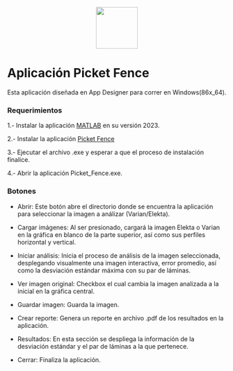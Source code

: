 <p align="center">
  <img src = "Fis_biomed.png" height = "96px"/>
</p>

# Aplicación Picket Fence

Esta aplicación diseñada en App Designer para correr en Windows(86x_64).

### Requerimientos 

1.- Instalar la aplicación [MATLAB](https://la.mathworks.com/store/?gclid=Cj0KCQiAuqKqBhDxARIsAFZELmI2U62SFmQvDjbBNklz9sMsUFYG39xNu5gLfPHLX4tLkW6P3bT_fBIaAmOsEALw_wcB&ef_id=Cj0KCQiAuqKqBhDxARIsAFZELmI2U62SFmQvDjbBNklz9sMsUFYG39xNu5gLfPHLX4tLkW6P3bT_fBIaAmOsEALw_wcB:G:s&s_kwcid=AL!8664!3!323262175322!p!!g!!get%20matlab&s_eid=ppc_62715811617&q=get%20matlab) en su versión 2023.

2.- Instalar la aplicación [Picket Fence](https://la.mathworks.com/help/matlab/ref/uilistbox.html)

3.- Ejecutar el archivo .exe y esperar a que el proceso de instalación finalice.

4.- Abrir la aplicación Picket_Fence.exe.

### Botones

- Abrir: Este botón abre el directorio donde se encuentra la aplicación para seleccionar la imagen a análizar (Varian/Elekta).

- Cargar imágenes: Al ser presionado, cargará la imagen Elekta o Varian en la gráfica en blanco de la parte superior, así como sus perfiles horizontal y vertical.

- Iniciar análisis: Inicia el proceso de análisis de la imagen seleccionada, desplegando visualmente una imagen interactiva, error promedio, así como la desviación estándar máxima con su par de láminas. 

- Ver imagen original: Checkbox el cual cambia la imagen analizada a la inicial en la gráfica central.

- Guardar imagen: Guarda la imagen.

- Crear reporte: Genera un reporte en archivo .pdf de los resultados en la aplicación.

- Resultados: En esta sección se despliega la información de la desviación estándar y el par de láminas a la que pertenece.

- Cerrar: Finaliza la aplicación.


